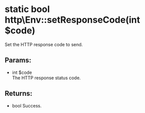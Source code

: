 # static bool http\Env::setResponseCode(int $code)

Set the HTTP response code to send.

## Params:

* int $code  
  The HTTP response status code.
  
## Returns:

* bool Success.
